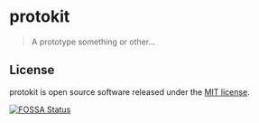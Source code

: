# protokit

> A prototype something or other...

## License

[MIT]: https://opensource.org/licenses/MIT

protokit is open source software released under the [MIT license][MIT].

[![FOSSA Status](https://app.fossa.io/api/projects/git%2Bgithub.com%2Fsyntaqx%2Fprotokit.svg?type=large)](https://app.fossa.io/projects/git%2Bgithub.com%2Fsyntaqx%2Fprotokit?ref=badge_large)
